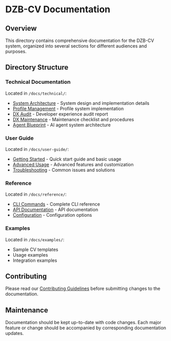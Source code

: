 # DZB-CV Documentation

## Overview
This directory contains comprehensive documentation for the DZB-CV system, organized into several sections for different audiences and purposes.

## Directory Structure

### Technical Documentation
Located in `/docs/technical/`:
- [System Architecture](technical/system-architecture.md) - System design and implementation details
- [Profile Management](technical/profile-management.md) - Profile system implementation
- [DX Audit](technical/dx-audit.md) - Developer experience audit report
- [DX Maintenance](technical/dx-maintenance.md) - Maintenance checklist and procedures
- [Agent Blueprint](technical/agent-blueprint.md) - AI agent system architecture

### User Guide
Located in `/docs/user-guide/`:
- [Getting Started](user-guide/getting-started.md) - Quick start guide and basic usage
- [Advanced Usage](user-guide/advanced-usage.md) - Advanced features and customization
- [Troubleshooting](user-guide/troubleshooting.md) - Common issues and solutions

### Reference
Located in `/docs/reference/`:
- [CLI Commands](reference/cli-commands.md) - Complete CLI reference
- [API Documentation](reference/api-docs.md) - API documentation
- [Configuration](reference/configuration.md) - Configuration options

### Examples
Located in `/docs/examples/`:
- Sample CV templates
- Usage examples
- Integration examples

## Contributing
Please read our [Contributing Guidelines](../CONTRIBUTING.md) before submitting changes to the documentation.

## Maintenance
Documentation should be kept up-to-date with code changes. Each major feature or change should be accompanied by corresponding documentation updates. 